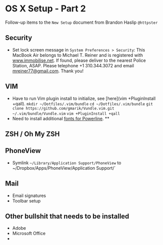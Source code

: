 # OS X Setup - Part 2

Follow-up items to the `New Setup` document from Brandon Haslip `@httpster`

## Security
* Set lock screen message in `System Preferences > Security`: This MacBook Air belongs to Michael T. Reiner and is registered with www.immobilise.net. If found, please deliver to the nearest Police Station, ASAP. Please telephone +1 310.344.3072 and email mreiner77@gmail.com. Thank you!

## VIM
* Have to run Vim plugin install to initialize, see [here](vim +PluginInstall +qall). 
	`mkdir ~/Dotfiles/.vim/bundle`
	`cd ~/Dotfiles/.vim/bundle`
	`git clone https://github.com/gmarik/Vundle.vim.git ~/.vim/bundle/Vundle.vim`
	`vim +PluginInstall +qall`
* Need to install additional [fonts for Powerline](https://github.com/Lokaltog/powerline-fonts).
** 

## ZSH / Oh My ZSH

## PhoneView 
* Symlink `~/Library/Application Support/PhoneView` to ~/Dropbox/Apps/PhoneView/Application Support/`

## Mail
* Email signatures
* Toolbar setup

## Other bullshit that needs to be installed
* Adobe
* Microsoft Office
* 
